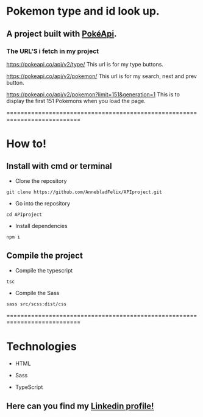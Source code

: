 # **Pokemon type and id look up.**

## A project built with [PokéApi](https://pokeapi.co/).

### The URL'S i fetch in my project
https://pokeapi.co/api/v2/type/ This url is for my type buttons.

https://pokeapi.co/api/v2/pokemon/ This url is for my search, next and prev button.

https://pokeapi.co/api/v2/pokemon?limit=151&generation=1 This is to display the first 151 Pokemons when you load the page.

===========================================================================

# How to!

## Install with cmd or terminal

 - Clone the repository
```
git clone https://github.com/AnnebladFelix/APIproject.git
```
 - Go into the repository
```
cd APIproject
```
 - Install dependencies
```
npm i
```

## Compile the project

 - Compile the typescript
```
tsc
```
 - Compile the Sass
``` 
sass src/scss:dist/css
```
===========================================================================

# Technologies

- HTML

- Sass

- TypeScript


## Here can you find my [Linkedin profile!](https://www.linkedin.com/in/felix-anneblad-608522160/)